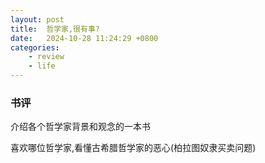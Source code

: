 ```yaml
---
layout: post
title:  哲学家,很有事?
date:   2024-10-28 11:24:29 +0800
categories: 
    - review 
    - life
---
```


### 书评

介绍各个哲学家背景和观念的一本书

喜欢哪位哲学家,看懂古希腊哲学家的恶心(柏拉图奴隶买卖问题)